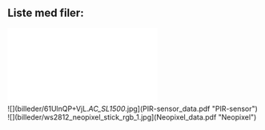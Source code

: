 ## Liste med filer:  
![](NodeMCU_data.pdf "NodeMCU")  
![](billeder/61UlnQP+VjL._AC_SL1500_.jpg](PIR-sensor_data.pdf "PIR-sensor")  
![](billeder/ws2812_neopixel_stick_rgb_1.jpg](Neopixel_data.pdf "Neopixel")  

